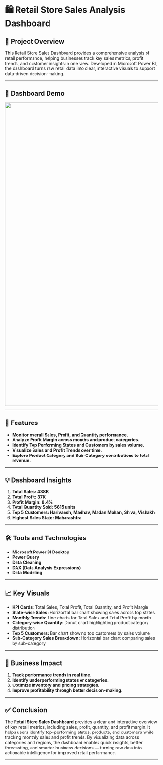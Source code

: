 # 🛍️ Retail Store Sales Analysis Dashboard

## 📝 Project Overview
This Retail Store Sales Dashboard provides a comprehensive analysis of retail performance, helping businesses track key sales metrics, profit trends, and customer insights in one view. Developed in Microsoft Power BI, the dashboard turns raw retail data into clear, interactive visuals to support data-driven decision-making.

---

## 🔗 Dashboard Demo
<div align="center">
<img src="https://github.com/Istiak-Chowdhury/Retail-Store-Sales-Dashboard/blob/4c996cafc78814aafd99e27d1c555489571ddf8c/Retail%20Dashboard.JPG" width="1000" />
</div>

---

## 🚀 Features
- **Monitor overall Sales, Profit, and Quantity performance.**
- **Analyze Profit Margin across months and product categories.**
- **Identify Top Performing States and Customers by sales volume.**
- **Visualize Sales and Profit Trends over time.**
- **Explore Product Category and Sub-Category contributions to total revenue.**

---

## 💡 Dashboard Insights
1. **Total Sales: 438K**
2. **Total Profit: 37K**
3. **Profit Margin: 8.4%**
4. **Total Quantity Sold: 5615 units**
5. **Top 5 Customers: Harivansh, Madhav, Madan Mohan, Shiva, Vishakh**
6. **Highest Sales State: Maharashtra**

---

## 🛠️ Tools and Technologies
- **Microsoft Power BI Desktop**
- **Power Query**
- **Data Cleaning**
- **DAX (Data Analysis Expressions)**
- **Data Modeling**   

---

## 📈 Key Visuals
- **KPI Cards:** Total Sales, Total Profit, Total Quantity, and Profit Margin  
- **State-wise Sales:** Horizontal bar chart showing sales across top states  
- **Monthly Trends:** Line charts for Total Sales and Total Profit by month  
- **Category-wise Quantity:** Donut chart highlighting product category distribution  
- **Top 5 Customers:** Bar chart showing top customers by sales volume  
- **Sub-Category Sales Breakdown:** Horizontal bar chart comparing sales by sub-category

---

## 🧩 Business Impact
1. **Track performance trends in real time.**
2. **Identify underperforming states or categories.**
3. **Optimize inventory and pricing strategies.**
4. **Improve profitability through better decision-making.**

---

## ✅ Conclusion

The **Retail Store Sales Dashboard** provides a clear and interactive overview of key retail metrics, including sales, profit, quantity, and profit margin. It helps users identify top-performing states, products, and customers while tracking monthly sales and profit trends. By visualizing data across categories and regions, the dashboard enables quick insights, better forecasting, and smarter business decisions — turning raw data into actionable intelligence for improved retail performance.

---
